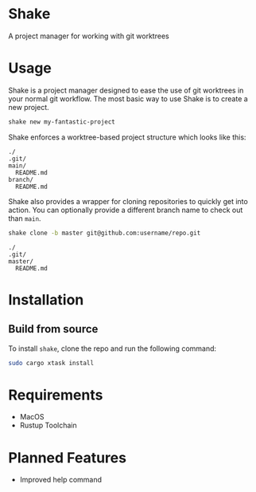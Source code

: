 # Shake

A project manager for working with git worktrees

# Usage

Shake is a project manager designed to ease the use of git worktrees in your normal git workflow.
The most basic way to use Shake is to create a new project.

```sh
shake new my-fantastic-project
```

Shake enforces a worktree-based project structure which looks like this:

```
./
.git/
main/ 
  README.md
branch/
  README.md
```

Shake also provides a wrapper for cloning repositories to quickly get into action. You can optionally
provide a different branch name to check out than `main`.

```sh
shake clone -b master git@github.com:username/repo.git
```
```
./
.git/
master/
  README.md
```

# Installation

## Build from source 

To install `shake`, clone the repo and run the following command:

```sh
sudo cargo xtask install
```

# Requirements

- MacOS
- Rustup Toolchain

# Planned Features

- Improved help command

